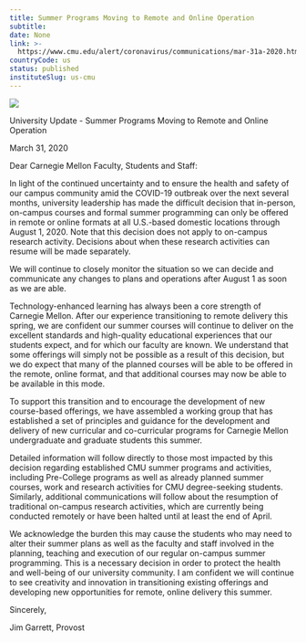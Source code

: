 ```yaml
---
title: Summer Programs Moving to Remote and Online Operation
subtitle: 
date: None
link: >-
  https://www.cmu.edu/alert/coronavirus/communications/mar-31a-2020.html
countryCode: us
status: published
instituteSlug: us-cmu
---
```

![](https://www.cmu.edu/favicon.ico)

University Update - Summer Programs Moving to Remote and Online Operation

March 31, 2020

Dear Carnegie Mellon Faculty, Students and Staff:

In light of the continued uncertainty and to ensure the health and safety of our campus community amid the COVID-19 outbreak over the next several months, university leadership has made the difficult decision that in-person, on-campus courses and formal summer programming can only be offered in remote or online formats at all U.S.-based domestic locations through August 1, 2020. Note that this decision does not apply to on-campus research activity. Decisions about when these research activities can resume will be made separately.

We will continue to closely monitor the situation so we can decide and communicate any changes to plans and operations after August 1 as soon as we are able.

Technology-enhanced learning has always been a core strength of Carnegie Mellon. After our experience transitioning to remote delivery this spring, we are confident our summer courses will continue to deliver on the excellent standards and high-quality educational experiences that our students expect, and for which our faculty are known. We understand that some offerings will simply not be possible as a result of this decision, but we do expect that many of the planned courses will be able to be offered in the remote, online format, and that additional courses may now be able to be available in this mode.

To support this transition and to encourage the development of new course-based offerings, we have assembled a working group that has established a set of principles and guidance for the development and delivery of new curricular and co-curricular programs for Carnegie Mellon undergraduate and graduate students this summer.

Detailed information will follow directly to those most impacted by this decision regarding established CMU summer programs and activities, including Pre-College programs as well as already planned summer courses, work and research activities for CMU degree-seeking students. Similarly, additional communications will follow about the resumption of traditional on-campus research activities, which are currently being conducted remotely or have been halted until at least the end of April.

We acknowledge the burden this may cause the students who may need to alter their summer plans as well as the faculty and staff involved in the planning, teaching and execution of our regular on-campus summer programming. This is a necessary decision in order to protect the health and well-being of our university community. I am confident we will continue to see creativity and innovation in transitioning existing offerings and developing new opportunities for remote, online delivery this summer.

Sincerely,

Jim Garrett, Provost